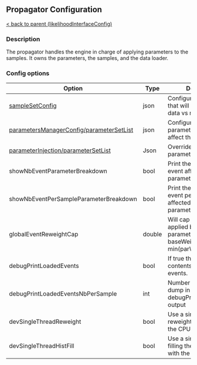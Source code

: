 ## Propagator Configuration

[< back to parent (likelihoodInterfaceConfig)](LikelihoodInterface.md)

### Description

The propagator handles the engine in charge of applying parameters to the
samples.  It owns the parameters, the samples, and the data loader.

### Config options

| Option                                                      | Type   | Description                                                                                | Default |
|-------------------------------------------------------------|--------|--------------------------------------------------------------------------------------------|---------|
| [sampleSetConfig](SampleSet.md)                             | json   | Configure the samples that will be compared data vs model                                  |         |
| [parametersManagerConfig/parameterSetList](ParameterSet.md) | json   | Configure the parameters that will affect the model                                        |         |
| [parameterInjection/parameterSetList](ParameterSet.md)      | Json   | Override values for the parameters                                                         |         |
| showNbEventParameterBreakdown                               | bool   | Print the number of event affected by each parameter                                       | false   |
| showNbEventPerSampleParameterBreakdown                      | bool   | Print the number of event per sample affected by each parameter                            | false   |
| globalEventReweightCap                                      | double | Will cap the weight applied by the parameters: evWeight = baseWeight * min(parWeight, cap) | nan     |
| debugPrintLoadedEvents                                      | bool   | If true then print contents for a set of events.                                           | false   |
| debugPrintLoadedEventsNbPerSample                           | int    | Number of events to dump in the debugPrintLoadedEvents output                              | 5       |
| devSingleThreadReweight                                     | bool   | Use a single thread for reweighting events with the CPU                                    | false   |
| devSingleThreadHistFill                                     | bool   | Use a single thread for filling the histograms with the CPU                                | false   |


